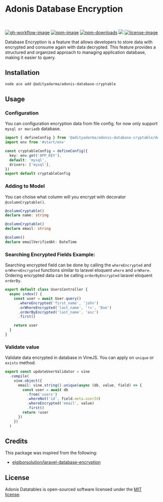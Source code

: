 # Adonis Database Encryption

<br>

[![gh-workflow-image]][gh-workflow-url] [![npm-image]][npm-url] [![npm-downloads]][npm-downloads] ![][typescript-image] [![license-image]][license-url]

Database Encryption is a feature that allows developers to store data with encrypted and consume again with data decrypted. This feature provides a structured and organized approach to managing application database, making it easier to query.

## Installation

```sh
node ace add @adityadarma/adonis-database-cryptable
```

## Usage

### Configuration

You can configuration encryption data from file config. for now only support `mysql or mariadb` database.

```ts
import { defineConfig } from '@adityadarma/adonis-database-cryptable/define_config'
import env from '#start/env'

const cryptableConfig = defineConfig({
  key: env.get('APP_KEY'),
  default: 'mysql',
  drivers: ['mysql'],
})
export default cryptableConfig
```

### Adding to Model

You can choise what column will you encrypt with decorator `@columnCryptable()`.

```ts
@columnCryptable()
declare name: string

@columnCryptable()
declare email: string

@column()
declare emailVerifiedAt: DateTime
```

### Searching Encrypted Fields Example:

Searching encrypted field can be done by calling the `whereEncrypted` and `orWhereEncrypted` functions
similar to laravel eloquent `where` and `orWhere`. Ordering encrypted data can be calling `orderByEncrypted` laravel eloquent `orderBy`.

```ts
export default class UsersController {
  async index() {
    const user = await User.query()
      .whereEncrypted('first_name', 'john')
      .orWhereEncrypted('last_name', '!=', 'Doe')
      .orderByEncrypted('last_name', 'asc')
      .first()

    return user
  }
}
```

### Validate value

Validate data encrypted in database in VineJS. You can apply on `unique` or `exists` method.

```ts
export const updateUserValidator = vine
  .compile(
    vine.object({
      email: vine.string().unique(async (db, value, field) => {
        const user = await db
          .from('users')
          .whereNot('id', field.meta.userId)
          .whereEncrypted('email', value)
          .first()
        return !user
      })
    })
  )
```

## Credits

This package was inspired from the following:

- [elgiborsolution/laravel-database-encryption](https://github.com/elgiborsolution/laravel-database-encryption)

## License

Adonis Datatables is open-sourced software licensed under the [MIT license](LICENSE.md).

[gh-workflow-image]: https://img.shields.io/github/actions/workflow/status/adityadarma/adonis-database-cryptable/release.yml?style=for-the-badge
[gh-workflow-url]: https://github.com/adityadarma/adonis-database-cryptable/actions/workflows/release.yml 'Github action'
[npm-image]: https://img.shields.io/npm/v/@adityadarma/adonis-database-cryptable/latest.svg?style=for-the-badge&logo=npm
[npm-url]: https://www.npmjs.com/package/@adityadarma/adonis-database-cryptable/v/latest 'npm'
[typescript-image]: https://img.shields.io/badge/Typescript-294E80.svg?style=for-the-badge&logo=typescript
[license-url]: LICENSE.md
[license-image]: https://img.shields.io/github/license/adityadarma/adonis-database-cryptable?style=for-the-badge
[npm-downloads]: https://img.shields.io/npm/dm/@adityadarma/adonis-database-cryptable.svg?style=for-the-badge
[count-downloads]: https://npmcharts.com/compare/@adityadarma/adonis-database-cryptable?minimal=true
